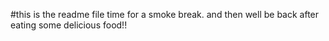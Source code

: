  #this is the readme file time for a smoke break. and then well be back after eating some delicious food!!
